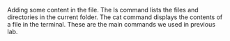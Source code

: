 Adding some content in the file.
The ls command lists the files and directories in the current folder.
The cat command displays the contents of a file in the terminal.
These are the main commands we used in previous lab.